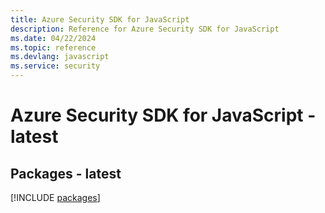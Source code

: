 ```yaml
---
title: Azure Security SDK for JavaScript
description: Reference for Azure Security SDK for JavaScript
ms.date: 04/22/2024
ms.topic: reference
ms.devlang: javascript
ms.service: security
---
```

# Azure Security SDK for JavaScript - latest
## Packages - latest
[!INCLUDE [packages](security-index.md)]